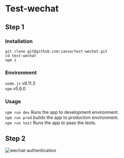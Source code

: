 # Test-wechat

## Step 1

### Installation

```
git clone git@github.com:ianva/test-wechat.git
cd test-wechat
npm i
```

### Environment

`node.js` v8.11.3    
`npm` v5.6.0


### Usage

`npm run dev`  Runs the app to development environment.   
`npm run prod`  builds the app to production environment.  
`npm run test` Runs the app to pass the tests.  


## Step 2

![wechat-authentication](https://raw.githubusercontent.com/ianva/test-wechat/master/doc/wechat-authentication.png)


